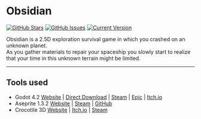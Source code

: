 Obsidian
============
[![GitHub Stars](https://img.shields.io/github/stars/echoEscape/obsidian.svg)](https://github.com/echoEscape/obsidian/stargazers) [![GitHub Issues](https://img.shields.io/github/issues/echoEscape/obsidian.svg)](https://github.com/echoEscape/obsidian/issues) [![Current Version](https://img.shields.io/badge/version-0.0.0-yellow.svg)](https://github.com/IgorAntun/node-chat)

Obsidian is a 2.5D exploration survival game in which you crashed on an unknown planet. <br>
As you gather materials to repair your spaceship you slowly start to realize that your time in this unknown terrain might be limited.

---
## Tools used
+ Godot 4.2 [Website](https://godotengine.org/) | [Direct Download](https://godotengine.org/download/) | [Steam](https://store.steampowered.com/app/404790/Godot_Engine/) | [Epic](https://store.epicgames.com/en-US/p/godot-engine) | [Itch.io](https://godotengine.itch.io/godot)
+ Aseprite 1.3.2 [Website](https://www.aseprite.org/) | [Steam](https://store.steampowered.com/app/431730/Aseprite/) | [GitHub](https://github.com/aseprite/aseprite)
+ Crocotile 3D [Website](https://crocotile3d.com/) | [Itch.io](https://prominent.itch.io/crocotile3d) | [Steam](https://store.steampowered.com/app/1244040/Crocotile_3D/)
